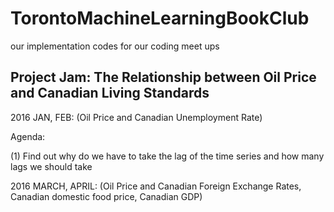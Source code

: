 # TorontoMachineLearningBookClub
our implementation codes for our coding meet ups

## Project Jam: The Relationship between Oil Price and Canadian Living Standards

2016 JAN, FEB: (Oil Price and Canadian Unemployment Rate)

Agenda:

(1) Find out why do we have to take the lag of the time series and how many lags we should take

2016 MARCH, APRIL: (Oil Price and Canadian Foreign Exchange Rates, Canadian domestic food price, Canadian GDP) 


